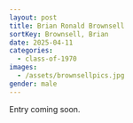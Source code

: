 ```yaml
---
layout: post
title: Brian Ronald Brownsell
sortKey: Brownsell, Brian
date: 2025-04-11
categories:
  - class-of-1970
images:
  - /assets/brownsellpics.jpg
gender: male
---
```

E﻿ntry coming soon.
